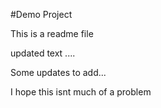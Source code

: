 #Demo Project

This is a readme file

updated text ....

Some updates to add...

I hope this isnt much of a problem

